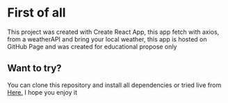
# First of all
This project was created with Create React App, this app fetch with axios, from a weatherAPI and bring your local weather, this app is hosted on GitHub Page and was created for educational propose only



## Want to try? 
You can clone this repository and install all dependencies or tried live from [Here.](https://juliosantacruz.dev/weather-page/)  I hope you enjoy it
